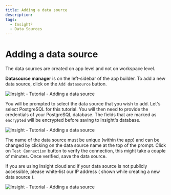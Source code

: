 ```yaml
---
title: Adding a data source
description: 
tags:
  - Insight²
  - Data Sources
---
```


# Adding a data source


The data sources are created on app level and not on workspace level.


**Datasource manager** is on the left-sidebar of the app builder. To add a new data source, click on the `Add datasource` button.



![Insight - Tutorial - Adding a data source](/_images/insight2/datasource-reference/postgresql/AddingDatasource_1.png)



You will be prompted to select the data source that you wish to add. Let's select PostgreSQL for this tutorial. You will then need to provide the credentials of your PostgreSQL database. The fields that are marked as `encrypted` will be encrypted before saving to Insight's database.



![Insight - Tutorial - Adding a data source](/_images/insight2/datasource-reference/postgresql/AddingDatasource_2.png)



The name of the data source must be unique (within the app) and can be changed by clicking on the data source name at the top of the prompt. Click on `Test Connection` button to verify the connection, this might take a couple of minutes. Once verified, save the data source.


If you are using Insight cloud and if your data source is not publicly accessible, please white-list our IP address ( shown while creating a new data source ).




![Insight - Tutorial - Adding a data source](/_images/insight2/datasource-reference/postgresql/AddingDatasource_3.png)


